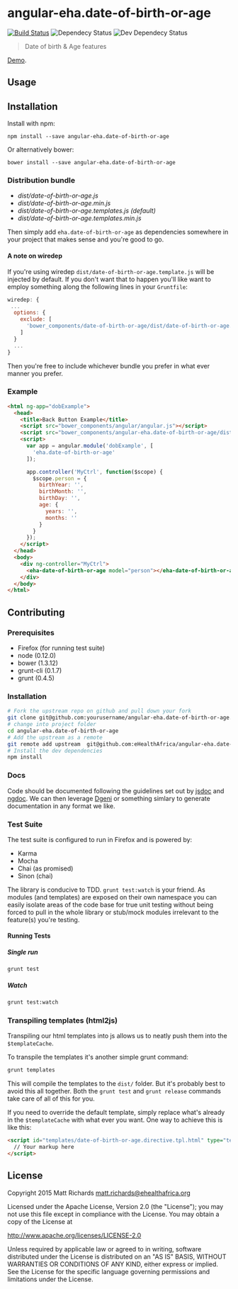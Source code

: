 # angular-eha.date-of-birth-or-age

[![Build Status](https://travis-ci.org/eHealthAfrica/angular-eha.date-of-birth-or-age.svg)](https://travis-ci.org/eHealthAfricaangular-eha.date-of-birth-or-age) ![Dependecy Status](https://david-dm.org/eHealthAfrica/angular-eha.date-of-birth-or-age.svg) ![Dev Dependecy Status](https://david-dm.org/eHealthAfrica/angular-eha.date-of-birth-or-age/dev-status.svg)

> Date of birth & Age features

[Demo][].

[demo]: http://docs.ehealthafrica.org/angular-eha.date-of-birth-or-age/

## Usage

## Installation

Install with npm:

    npm install --save angular-eha.date-of-birth-or-age

Or alternatively bower:

    bower install --save angular-eha.date-of-birth-or-age

### Distribution bundle

- *dist/date-of-birth-or-age.js*
- *dist/date-of-birth-or-age.min.js*
- *dist/date-of-birth-or-age.templates.js* *(default)*
- *dist/date-of-birth-or-age.templates.min.js*

Then simply add `eha.date-of-birth-or-age` as dependencies somewhere in your project that makes sense and you're good to go.

#### A note on wiredep

If you're using wiredep `dist/date-of-birth-or-age.template.js` will be injected by default. If you don't want that to happen you'll like want to employ something along the following lines in your `Gruntfile`:

```javascript
wiredep: {
 ...
  options: {
    exclude: [
      'bower_components/date-of-birth-or-age/dist/date-of-birth-or-age.template.js'
    ]
  }
  ...
}
```

Then you're free to include whichever bundle you prefer in what ever manner you prefer.

### Example

```html
<html ng-app="dobExample">
  <head>
    <title>Back Button Example</title>
    <script src="bower_components/angular/angular.js"></script>
    <script src="bower_components/angular-eha.date-of-birth-or-age/dist/date-of-birth-or-age.template.js"></script>
    <script>
      var app = angular.module('dobExample', [
        'eha.date-of-birth-or-age'
      ]);

      app.controller('MyCtrl', function($scope) {
        $scope.person = {
          birthYear: '',
          birthMonth: '',
          birthDay: '',
          age: {
            years: '',
            months: ''
          }
        }
      });
    </script>
  </head>
  <body>
    <div ng-controller="MyCtrl">
      <eha-date-of-birth-or-age model="person"></eha-date-of-birth-or-age>
    </div>
  </body>
</html>
```

## Contributing

### Prerequisites

- Firefox (for running test suite)
- node (0.12.0)
- bower (1.3.12)
- grunt-cli (0.1.7)
- grunt (0.4.5)


### Installation

```bash
# Fork the upstream repo on github and pull down your fork
git clone git@github.com:yourusername/angular-eha.date-of-birth-or-age.git
# change into project folder
cd angular-eha.date-of-birth-or-age
# Add the upstream as a remote
git remote add upstream  git@github.com:eHealthAfrica/angular-eha.date-of-birth-or-age.git
# Install the dev dependencies
npm install
```

### Docs

Code should be documented following the guidelines set out by [jsdoc](http://usejsdoc.org/) and [ngdoc](https://github.com/angular/angular.js/wiki/Writing-AngularJS-Documentation). We can then leverage [Dgeni](http://github.com/angular/dgeni) or something simlary to generate documentation in any format we like.

### Test Suite

The test suite is configured to run in Firefox and is powered by:

- Karma
- Mocha
- Chai (as promised)
- Sinon (chai)

The library is conducive to TDD.  `grunt test:watch` is your friend. As modules (and templates) are exposed on their own namespace you can easily isolate areas of the code base for true unit testing without being forced to pull in the whole library or stub/mock modules irrelevant to the feature(s) you're testing.

#### Running Tests

##### Single run

```bash
grunt test
```

##### Watch

```bash
grunt test:watch
```

### Transpiling templates (html2js)

Transpiling our html templates into js allows us to neatly push them into the `$templateCache`.

To transpile the templates it's another simple grunt command:

```bash
grunt templates
```

This will compile the templates to the `dist/` folder. But it's probably best to avoid this all together. Both the `grunt test` and `grunt release` commands take care of all of this for you.

If you need to override the default template, simply replace what's already in the `$templateCache` with what ever you want. One way to achieve this is like this:

```html
<script id="templates/date-of-birth-or-age.directive.tpl.html" type="text/html">
  // Your markup here
</script>
```

## License

Copyright 2015 Matt Richards <matt.richards@ehealthafrica.org>

Licensed under the Apache License, Version 2.0 (the "License"); you may not use this file except in compliance with the License.  You may obtain a copy of the License at

http://www.apache.org/licenses/LICENSE-2.0

Unless required by applicable law or agreed to in writing, software distributed under the License is distributed on an "AS IS" BASIS, WITHOUT WARRANTIES OR CONDITIONS OF ANY KIND, either express or implied.  See the License for the specific language governing permissions and limitations under the License.
